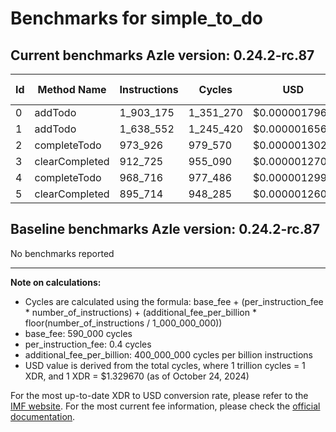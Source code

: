 # Benchmarks for simple_to_do

## Current benchmarks Azle version: 0.24.2-rc.87

| Id  | Method Name    | Instructions | Cycles    | USD           | USD/Million Calls |
| --- | -------------- | ------------ | --------- | ------------- | ----------------- |
| 0   | addTodo        | 1_903_175    | 1_351_270 | $0.0000017967 | $1.79             |
| 1   | addTodo        | 1_638_552    | 1_245_420 | $0.0000016560 | $1.65             |
| 2   | completeTodo   | 973_926      | 979_570   | $0.0000013025 | $1.30             |
| 3   | clearCompleted | 912_725      | 955_090   | $0.0000012700 | $1.26             |
| 4   | completeTodo   | 968_716      | 977_486   | $0.0000012997 | $1.29             |
| 5   | clearCompleted | 895_714      | 948_285   | $0.0000012609 | $1.26             |

## Baseline benchmarks Azle version: 0.24.2-rc.87

No benchmarks reported

---

**Note on calculations:**

-   Cycles are calculated using the formula: base_fee + (per_instruction_fee \* number_of_instructions) + (additional_fee_per_billion \* floor(number_of_instructions / 1_000_000_000))
-   base_fee: 590_000 cycles
-   per_instruction_fee: 0.4 cycles
-   additional_fee_per_billion: 400_000_000 cycles per billion instructions
-   USD value is derived from the total cycles, where 1 trillion cycles = 1 XDR, and 1 XDR = $1.329670 (as of October 24, 2024)

For the most up-to-date XDR to USD conversion rate, please refer to the [IMF website](https://www.imf.org/external/np/fin/data/rms_sdrv.aspx).
For the most current fee information, please check the [official documentation](https://internetcomputer.org/docs/current/developer-docs/gas-cost#execution).

